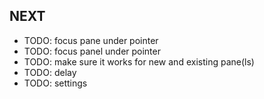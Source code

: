 ## NEXT
* TODO: focus pane under pointer
* TODO: focus panel under pointer
* TODO: make sure it works for new and existing pane(ls)
* TODO: delay
* TODO: settings
